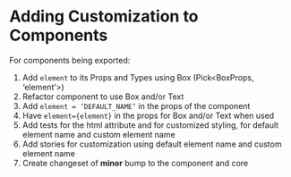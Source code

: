 # Adding Customization to Components

For components being exported:

1. Add `element` to its Props and Types using Box (Pick&lt;BoxProps, ‘element’>)
2. Refactor component to use Box and/or Text
3. Add `element = ‘DEFAULT_NAME’` in the props of the component
4. Have `element={element}` in the props for Box and/or Text when used
5. Add tests for the html attribute and for customized styling, for default element name and custom element name
6. Add stories for customization using default element name and custom element name
7. Create changeset of **minor** bump to the component and core
